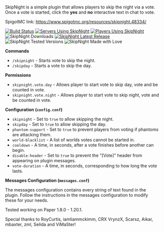 SkipNight is a simple plugin that allows players to skip the night via a vote.
Once a vote is started, click the **yes** and **no** interactive text in chat to vote.

SpigotMC link: https://www.spigotmc.org/resources/skipnight.48334/

[![Build Status](https://travis-ci.org/mattboy9921/SkipNight.svg?branch=master)](https://travis-ci.org/mattboy9921/SkipNight)
[![Servers Using SkipNight](https://img.shields.io/bstats/servers/5796?style=flat&label=Servers&logo=bookmeter&logoColor=94A0A5&labelColor=384142&color=00695C)](https://bstats.org/plugin/bukkit/SkipNight/5796)
[![Players Using SkipNight](https://img.shields.io/bstats/players/5796?style=flat&label=Players&logo=bookmeter&logoColor=94A0A5&labelColor=384142&color=00695C)](https://bstats.org/plugin/bukkit/SkipNight/5796)
![SkipNight Downloads](https://img.shields.io/github/downloads/mattboy9921/skipnight/total?label=Downloads&logo=docusign&logoColor=94A0A5&labelColor=384142)
[![SkipNight Latest Release](https://img.shields.io/github/v/release/mattboy9921/skipnight?label=Release&logo=dropbox&logoColor=94A0A5&labelColor=384142)](https://github.com/mattboy9921/SkipNight/releases/latest)
![SkipNight Tested Versions](https://img.shields.io/badge/Tested%20Versions-1.8.0--1.20.1-success?&logo=verizon&logoColor=94A0A5&labelColor=384142)
![SkipNight Made with Love](https://img.shields.io/badge/Made-with%20Love-red?&logo=undertale&logoColor=94A0A5&labelColor=384142)

**Commands**
 - `/skipnight` - Starts vote to skip the night.
 - `/skipday` - Starts a vote to skip the day.
 
**Permissions**
 - `skipnight.vote.day` - Allows player to start vote to skip day, vote and be counted in vote.
 - `skipnight.vote.night` - Allows player to start vote to skip night, vote and be counted in vote.
 
 **Configuration (`config.conf`)**
 - `skipnight` - Set to `true` to allow skipping the night.
 - `skipday` - Set to `true` to allow skipping the day.
 - `phantom-support` - Set to `true` to prevent players from voting if phantoms are attacking them.
 - `world-blacklist` - A list of worlds votes cannot be started in.
 - `cooldown` - A time, in seconds, after a vote finishes before another can begin.
 - `disable-header` - Set to `true` to prevent the "[Vote]" header from appearing on plugin messages.
 - `vote-duration` - A time, in seconds, corresponding to how long the vote lasts.
 
 **Messages Configuration (`messages.conf`)**
 
 The messages configuration contains every string of text found in the plugin. 
 Follow the instructions in the messages configuration to modify these for your needs.
 
Tested working on Paper 1.8.0 - 1.20.1.

Special thanks to RoyCurtis, iamliammckimm, CRX VrynzX, Scarsz, Aikar, mbaxter, zml, Selida and ViMaSter! 